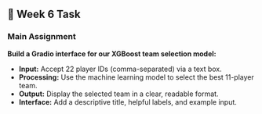 ## 📝 Week 6 Task

### Main Assignment

**Build a Gradio interface for our XGBoost team selection model:**

- **Input:** Accept 22 player IDs (comma-separated) via a text box.
- **Processing:** Use the machine learning model to select the best 11-player team.
- **Output:** Display the selected team in a clear, readable format.
- **Interface:** Add a descriptive title, helpful labels, and example input.
